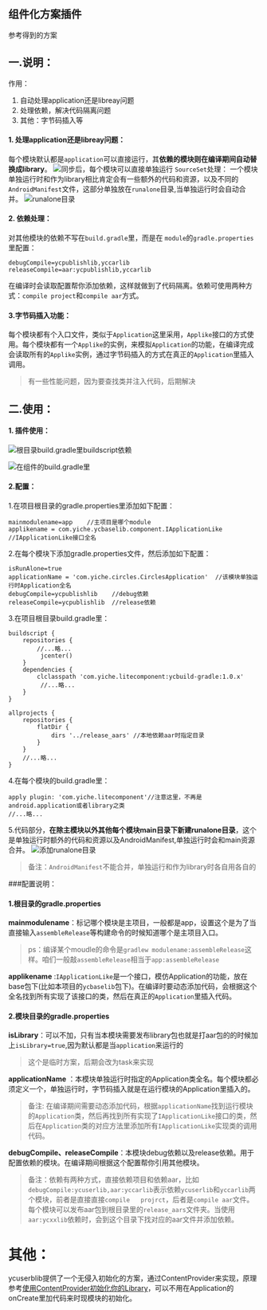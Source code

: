 ## 组件化方案插件
参考得到的方案
## 一.说明：
作用：
1. 自动处理application还是libreay问题
2. 处理依赖，解决代码隔离问题
3. 其他：字节码插入等



#### 1. 处理application还是libreay问题：
每个模块默认都是`application`可以直接运行，其**依赖的模块则在编译期间自动替换成library**。
![同步后，每个模块可以直接单独运行](http://upload-images.jianshu.io/upload_images/2288693-709a07e2ad1ff222.png?imageMogr2/auto-orient/strip%7CimageView2/2/w/840)
`SourceSet`处理：
一个模块单独运行时和作为library相比肯定会有一些额外的代码和资源，以及不同的`AndroidManifest`文件，这部分单独放在`runalone`目录,当单独运行时会自动合并。
![runalone目录](./1528014791967.png)


#### 2. 依赖处理：
对其他模块的依赖不写在`build.gradle`里，而是在
`module`的`gradle.properties`里配置：
```
debugCompile=ycpublishlib,yccarlib
releaseCompile=aar:ycpublishlib,yccarlib
```
在编译时会读取配置帮你添加依赖，这样就做到了代码隔离。依赖可使用两种方式：`compile project`和`compile aar`方式。

#### 3.字节码插入功能：
每个模块都有个入口文件，类似于`Application`这里采用，`Applike`接口的方式使用。每个模块都有一个`Applike`的实例，来模拟`Application`的功能，在编译完成会读取所有的`Applike`实例，通过字节码插入的方式在真正的`Application`里插入调用。
> 有一些性能问题，因为要查找类并注入代码，后期解决


## 二.使用：
#### 1. 插件使用：
![根目录build.gradle里buildscript依赖](./1527842629539.png)

![在组件的build.gradle里](./1527842437211.png)


#### 2.配置：
1.在项目根目录的gradle.properties里添加如下配置：

```
mainmodulename=app    //主项目是哪个module
applikename = com.yiche.ycbaselib.component.IApplicationLike    //IApplicationLike接口全名
```
2.在每个模块下添加gradle.properties文件，然后添加如下配置：

```
isRunAlone=true
applicationName = 'com.yiche.circles.CirclesApplication'  //该模块单独运行时Application全名
debugCompile=ycpublishlib    //debug依赖
releaseCompile=ycpublishlib  //release依赖
```
3.在项目根目录build.gradle里：

```
buildscript {
    repositories {
        //...略...
         jcenter()
    }
    dependencies {
        clclasspath 'com.yiche.litecomponent:ycbuild-gradle:1.0.x'
         //...略...
    }
}

allprojects {
    repositories {
        flatDir {
            dirs '../release_aars' //本地依赖aar时指定目录
        }
    }
    //...略...
}
```

4.在每个模块的build.gradle里：

```
apply plugin: 'com.yiche.litecomponent'//注意这里，不再是android.application或者library之类
//...略...
```
5.代码部分，**在除主模块以外其他每个模块main目录下新建runalone目录**，这个是单独运行时额外的代码和资源以及AndroidManifest,单独运行时会和main资源合并。
![添加runalone目录](http://upload-images.jianshu.io/upload_images/2288693-3b492de02edb5cfa.png?imageMogr2/auto-orient/strip%7CimageView2/2/w/1240)

>备注：`AndroidManifest`不能合并，单独运行和作为library时各自用各自的

###配置说明：
#### 1.根目录的gradle.properties
**mainmodulename**：标记哪个模块是主项目，一般都是app，设置这个是为了当直接输入`assembleRelease`等构建命令的时候知道哪个是主项目入口。
> ps：编译某个moudle的命令是`gradlew modulename:assembleRelease`这样。咱们一般敲`assembleRelease`相当于`app:assembleRelease`

**applikename** :`IApplicationLike`是一个接口，模仿Application的功能，放在base包下(比如本项目的`ycbaselib`包下)。在编译时要动态添加代码，会根据这个全名找到所有实现了该接口的类，然后在真正的`Application`里插入代码。


#### 2.模块目录的gradle.properties
**isLibrary**：可以不加，只有当本模块需要发布library包也就是打aar包的的时候加上`isLibrary=true`,因为默认都是当`application`来运行的
>这个是临时方案，后期会改为task来实现

**applicationName** ：本模块单独运行时指定的Application类全名。每个模块都必须定义一个，单独运行时，字节码插入就是在运行模块的Application里插入的。
>备注: 在编译期间需要动态添加代码，根据`applicationName`找到运行模块的`Application`类，然后再找到所有实现了`IApplicationLike`接口的类，然后在`Application`类的对应方法里添加所有`IApplicationLike`实现类的调用代码。

**debugCompile、releaseCompile**：本模块debug依赖以及release依赖。用于配置依赖的模块。在编译期间根据这个配置帮你引用其他模块。
>备注：依赖有两种方式，直接依赖项目和依赖aar，比如`debugCompile:ycuserlib,aar:yccarlib`表示依赖`ycuserlib`和`yccarlib`两个模块，前者是直接直接`compile   projrct`，后者是`compile aar`文件。每个模块可以发布aar包到根目录里的`release_aars`文件夹。当使用`aar:ycxxlib`依赖时，会到这个目录下找对应的aar文件并添加依赖。



# 其他：
ycuserblib提供了一个无侵入初始化的方案，通过ContentProvider来实现，原理参考[使用ContentProvider初始化你的Library](https://www.jianshu.com/p/5c0570263dfd)，可以不用在Application的onCreate里加代码来时现模块的初始化。



